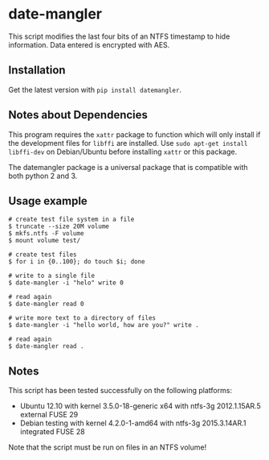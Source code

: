 date-mangler
============

This script modifies the last four bits of an NTFS timestamp to hide information.
Data entered is encrypted with AES.


Installation
------------

Get the latest version with `pip install datemangler`.


Notes about Dependencies
------------------------

This program requires the `xattr` package to function which will only install
if the development files for `libffi` are installed. Use `sudo apt-get install
libffi-dev` on Debian/Ubuntu before installing `xattr` or this package.

The datemangler package is a universal package that is compatible with both
python 2 and 3.


Usage example
-------------

	# create test file system in a file
	$ truncate --size 20M volume
	$ mkfs.ntfs -F volume
	$ mount volume test/

	# create test files
	$ for i in {0..100}; do touch $i; done

	# write to a single file
	$ date-mangler -i "helo" write 0

	# read again
	$ date-mangler read 0

	# write more text to a directory of files
	$ date-mangler -i "hello world, how are you?" write .

	# read again
	$ date-mangler read .


Notes
-----

This script has been tested successfully on the following platforms:

* Ubuntu 12.10 with kernel 3.5.0-18-generic x64 with ntfs-3g 2012.1.15AR.5 external FUSE 29
* Debian testing with kernel 4.2.0-1-amd64 with ntfs-3g 2015.3.14AR.1 integrated FUSE 28

Note that the script must be run on files in an NTFS volume!
